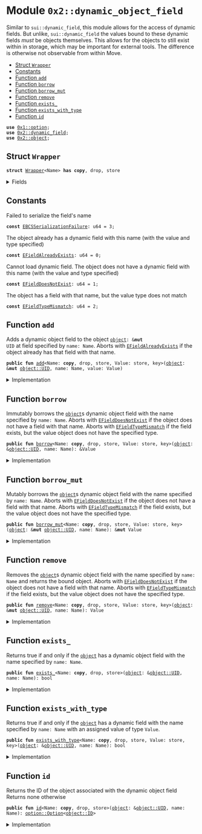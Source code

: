 
<a name="0x2_dynamic_object_field"></a>

# Module `0x2::dynamic_object_field`

Similar to <code>sui::dynamic_field</code>, this module allows for the access of dynamic fields. But
unlike, <code>sui::dynamic_field</code> the values bound to these dynamic fields _must_ be objects
themselves. This allows for the objects to still exist within in storage, which may be important
for external tools. The difference is otherwise not observable from within Move.


-  [Struct `Wrapper`](#0x2_dynamic_object_field_Wrapper)
-  [Constants](#@Constants_0)
-  [Function `add`](#0x2_dynamic_object_field_add)
-  [Function `borrow`](#0x2_dynamic_object_field_borrow)
-  [Function `borrow_mut`](#0x2_dynamic_object_field_borrow_mut)
-  [Function `remove`](#0x2_dynamic_object_field_remove)
-  [Function `exists_`](#0x2_dynamic_object_field_exists_)
-  [Function `exists_with_type`](#0x2_dynamic_object_field_exists_with_type)
-  [Function `id`](#0x2_dynamic_object_field_id)


<pre><code><b>use</b> <a href="">0x1::option</a>;
<b>use</b> <a href="dynamic_field.md#0x2_dynamic_field">0x2::dynamic_field</a>;
<b>use</b> <a href="object.md#0x2_object">0x2::object</a>;
</code></pre>



<a name="0x2_dynamic_object_field_Wrapper"></a>

## Struct `Wrapper`



<pre><code><b>struct</b> <a href="dynamic_object_field.md#0x2_dynamic_object_field_Wrapper">Wrapper</a>&lt;Name&gt; <b>has</b> <b>copy</b>, drop, store
</code></pre>



<details>
<summary>Fields</summary>


<dl>
<dt>
<code>name: Name</code>
</dt>
<dd>

</dd>
</dl>


</details>

<a name="@Constants_0"></a>

## Constants


<a name="0x2_dynamic_object_field_EBCSSerializationFailure"></a>

Failed to serialize the field's name


<pre><code><b>const</b> <a href="dynamic_object_field.md#0x2_dynamic_object_field_EBCSSerializationFailure">EBCSSerializationFailure</a>: u64 = 3;
</code></pre>



<a name="0x2_dynamic_object_field_EFieldAlreadyExists"></a>

The object already has a dynamic field with this name (with the value and type specified)


<pre><code><b>const</b> <a href="dynamic_object_field.md#0x2_dynamic_object_field_EFieldAlreadyExists">EFieldAlreadyExists</a>: u64 = 0;
</code></pre>



<a name="0x2_dynamic_object_field_EFieldDoesNotExist"></a>

Cannot load dynamic field.
The object does not have a dynamic field with this name (with the value and type specified)


<pre><code><b>const</b> <a href="dynamic_object_field.md#0x2_dynamic_object_field_EFieldDoesNotExist">EFieldDoesNotExist</a>: u64 = 1;
</code></pre>



<a name="0x2_dynamic_object_field_EFieldTypeMismatch"></a>

The object has a field with that name, but the value type does not match


<pre><code><b>const</b> <a href="dynamic_object_field.md#0x2_dynamic_object_field_EFieldTypeMismatch">EFieldTypeMismatch</a>: u64 = 2;
</code></pre>



<a name="0x2_dynamic_object_field_add"></a>

## Function `add`

Adds a dynamic object field to the object <code><a href="object.md#0x2_object">object</a>: &<b>mut</b> UID</code> at field specified by <code>name: Name</code>.
Aborts with <code><a href="dynamic_object_field.md#0x2_dynamic_object_field_EFieldAlreadyExists">EFieldAlreadyExists</a></code> if the object already has that field with that name.


<pre><code><b>public</b> <b>fun</b> <a href="dynamic_object_field.md#0x2_dynamic_object_field_add">add</a>&lt;Name: <b>copy</b>, drop, store, Value: store, key&gt;(<a href="object.md#0x2_object">object</a>: &<b>mut</b> <a href="object.md#0x2_object_UID">object::UID</a>, name: Name, value: Value)
</code></pre>



<details>
<summary>Implementation</summary>


<pre><code><b>public</b> <b>fun</b> <a href="dynamic_object_field.md#0x2_dynamic_object_field_add">add</a>&lt;Name: <b>copy</b> + drop + store, Value: key + store&gt;(
    // we <b>use</b> &<b>mut</b> UID in several spots for access control
    <a href="object.md#0x2_object">object</a>: &<b>mut</b> UID,
    name: Name,
    value: Value,
) {
    <b>let</b> key = <a href="dynamic_object_field.md#0x2_dynamic_object_field_Wrapper">Wrapper</a> { name };
    <b>let</b> id = <a href="object.md#0x2_object_id">object::id</a>(&value);
    field::add(<a href="object.md#0x2_object">object</a>, key, id);
    <b>let</b> (field_id, _) = field::field_ids&lt;<a href="dynamic_object_field.md#0x2_dynamic_object_field_Wrapper">Wrapper</a>&lt;Name&gt;&gt;(<a href="object.md#0x2_object">object</a>, key);
    add_child_object(field_id, value);
}
</code></pre>



</details>

<a name="0x2_dynamic_object_field_borrow"></a>

## Function `borrow`

Immutably borrows the <code><a href="object.md#0x2_object">object</a></code>s dynamic object field with the name specified by <code>name: Name</code>.
Aborts with <code><a href="dynamic_object_field.md#0x2_dynamic_object_field_EFieldDoesNotExist">EFieldDoesNotExist</a></code> if the object does not have a field with that name.
Aborts with <code><a href="dynamic_object_field.md#0x2_dynamic_object_field_EFieldTypeMismatch">EFieldTypeMismatch</a></code> if the field exists, but the value object does not have the
specified type.


<pre><code><b>public</b> <b>fun</b> <a href="dynamic_object_field.md#0x2_dynamic_object_field_borrow">borrow</a>&lt;Name: <b>copy</b>, drop, store, Value: store, key&gt;(<a href="object.md#0x2_object">object</a>: &<a href="object.md#0x2_object_UID">object::UID</a>, name: Name): &Value
</code></pre>



<details>
<summary>Implementation</summary>


<pre><code><b>public</b> <b>fun</b> <a href="dynamic_object_field.md#0x2_dynamic_object_field_borrow">borrow</a>&lt;Name: <b>copy</b> + drop + store, Value: key + store&gt;(
    <a href="object.md#0x2_object">object</a>: &UID,
    name: Name,
): &Value {
    <b>let</b> key = <a href="dynamic_object_field.md#0x2_dynamic_object_field_Wrapper">Wrapper</a> { name };
    <b>let</b> (field_id, value_id) = field::field_ids&lt;<a href="dynamic_object_field.md#0x2_dynamic_object_field_Wrapper">Wrapper</a>&lt;Name&gt;&gt;(<a href="object.md#0x2_object">object</a>, key);
    borrow_child_object&lt;Value&gt;(field_id, value_id)
}
</code></pre>



</details>

<a name="0x2_dynamic_object_field_borrow_mut"></a>

## Function `borrow_mut`

Mutably borrows the <code><a href="object.md#0x2_object">object</a></code>s dynamic object field with the name specified by <code>name: Name</code>.
Aborts with <code><a href="dynamic_object_field.md#0x2_dynamic_object_field_EFieldDoesNotExist">EFieldDoesNotExist</a></code> if the object does not have a field with that name.
Aborts with <code><a href="dynamic_object_field.md#0x2_dynamic_object_field_EFieldTypeMismatch">EFieldTypeMismatch</a></code> if the field exists, but the value object does not have the
specified type.


<pre><code><b>public</b> <b>fun</b> <a href="dynamic_object_field.md#0x2_dynamic_object_field_borrow_mut">borrow_mut</a>&lt;Name: <b>copy</b>, drop, store, Value: store, key&gt;(<a href="object.md#0x2_object">object</a>: &<b>mut</b> <a href="object.md#0x2_object_UID">object::UID</a>, name: Name): &<b>mut</b> Value
</code></pre>



<details>
<summary>Implementation</summary>


<pre><code><b>public</b> <b>fun</b> <a href="dynamic_object_field.md#0x2_dynamic_object_field_borrow_mut">borrow_mut</a>&lt;Name: <b>copy</b> + drop + store, Value: key + store&gt;(
    <a href="object.md#0x2_object">object</a>: &<b>mut</b> UID,
    name: Name,
): &<b>mut</b> Value {
    <b>let</b> key = <a href="dynamic_object_field.md#0x2_dynamic_object_field_Wrapper">Wrapper</a> { name };
    <b>let</b> (field_id, value_id) = field::field_ids&lt;<a href="dynamic_object_field.md#0x2_dynamic_object_field_Wrapper">Wrapper</a>&lt;Name&gt;&gt;(<a href="object.md#0x2_object">object</a>, key);
    borrow_child_object&lt;Value&gt;(field_id, value_id)
}
</code></pre>



</details>

<a name="0x2_dynamic_object_field_remove"></a>

## Function `remove`

Removes the <code><a href="object.md#0x2_object">object</a></code>s dynamic object field with the name specified by <code>name: Name</code> and returns
the bound object.
Aborts with <code><a href="dynamic_object_field.md#0x2_dynamic_object_field_EFieldDoesNotExist">EFieldDoesNotExist</a></code> if the object does not have a field with that name.
Aborts with <code><a href="dynamic_object_field.md#0x2_dynamic_object_field_EFieldTypeMismatch">EFieldTypeMismatch</a></code> if the field exists, but the value object does not have the
specified type.


<pre><code><b>public</b> <b>fun</b> <a href="dynamic_object_field.md#0x2_dynamic_object_field_remove">remove</a>&lt;Name: <b>copy</b>, drop, store, Value: store, key&gt;(<a href="object.md#0x2_object">object</a>: &<b>mut</b> <a href="object.md#0x2_object_UID">object::UID</a>, name: Name): Value
</code></pre>



<details>
<summary>Implementation</summary>


<pre><code><b>public</b> <b>fun</b> <a href="dynamic_object_field.md#0x2_dynamic_object_field_remove">remove</a>&lt;Name: <b>copy</b> + drop + store, Value: key + store&gt;(
    <a href="object.md#0x2_object">object</a>: &<b>mut</b> UID,
    name: Name,
): Value {
    <b>let</b> key = <a href="dynamic_object_field.md#0x2_dynamic_object_field_Wrapper">Wrapper</a> { name };
    <b>let</b> (field_id, value_id) = field::field_ids&lt;<a href="dynamic_object_field.md#0x2_dynamic_object_field_Wrapper">Wrapper</a>&lt;Name&gt;&gt;(<a href="object.md#0x2_object">object</a>, key);
    <b>let</b> value = remove_child_object&lt;Value&gt;(field_id, value_id);
    field::remove&lt;<a href="dynamic_object_field.md#0x2_dynamic_object_field_Wrapper">Wrapper</a>&lt;Name&gt;, ID&gt;(<a href="object.md#0x2_object">object</a>, key);
    value
}
</code></pre>



</details>

<a name="0x2_dynamic_object_field_exists_"></a>

## Function `exists_`

Returns true if and only if the <code><a href="object.md#0x2_object">object</a></code> has a dynamic object field with the name specified by
<code>name: Name</code>.


<pre><code><b>public</b> <b>fun</b> <a href="dynamic_object_field.md#0x2_dynamic_object_field_exists_">exists_</a>&lt;Name: <b>copy</b>, drop, store&gt;(<a href="object.md#0x2_object">object</a>: &<a href="object.md#0x2_object_UID">object::UID</a>, name: Name): bool
</code></pre>



<details>
<summary>Implementation</summary>


<pre><code><b>public</b> <b>fun</b> <a href="dynamic_object_field.md#0x2_dynamic_object_field_exists_">exists_</a>&lt;Name: <b>copy</b> + drop + store&gt;(
    <a href="object.md#0x2_object">object</a>: &UID,
    name: Name,
): bool {
    <b>let</b> key = <a href="dynamic_object_field.md#0x2_dynamic_object_field_Wrapper">Wrapper</a> { name };
    field::exists_with_type&lt;<a href="dynamic_object_field.md#0x2_dynamic_object_field_Wrapper">Wrapper</a>&lt;Name&gt;, ID&gt;(<a href="object.md#0x2_object">object</a>, key)
}
</code></pre>



</details>

<a name="0x2_dynamic_object_field_exists_with_type"></a>

## Function `exists_with_type`

Returns true if and only if the <code><a href="object.md#0x2_object">object</a></code> has a dynamic field with the name specified by
<code>name: Name</code> with an assigned value of type <code>Value</code>.


<pre><code><b>public</b> <b>fun</b> <a href="dynamic_object_field.md#0x2_dynamic_object_field_exists_with_type">exists_with_type</a>&lt;Name: <b>copy</b>, drop, store, Value: store, key&gt;(<a href="object.md#0x2_object">object</a>: &<a href="object.md#0x2_object_UID">object::UID</a>, name: Name): bool
</code></pre>



<details>
<summary>Implementation</summary>


<pre><code><b>public</b> <b>fun</b> <a href="dynamic_object_field.md#0x2_dynamic_object_field_exists_with_type">exists_with_type</a>&lt;Name: <b>copy</b> + drop + store, Value: key + store&gt;(
    <a href="object.md#0x2_object">object</a>: &UID,
    name: Name,
): bool {
    <b>let</b> key = <a href="dynamic_object_field.md#0x2_dynamic_object_field_Wrapper">Wrapper</a> { name };
    <b>if</b> (!field::exists_with_type&lt;<a href="dynamic_object_field.md#0x2_dynamic_object_field_Wrapper">Wrapper</a>&lt;Name&gt;, ID&gt;(<a href="object.md#0x2_object">object</a>, key)) <b>return</b> <b>false</b>;
    <b>let</b> (field_id, value_id) = field::field_ids&lt;<a href="dynamic_object_field.md#0x2_dynamic_object_field_Wrapper">Wrapper</a>&lt;Name&gt;&gt;(<a href="object.md#0x2_object">object</a>, key);
    field::has_child_object_with_ty&lt;Value&gt;(field_id, value_id)
}
</code></pre>



</details>

<a name="0x2_dynamic_object_field_id"></a>

## Function `id`

Returns the ID of the object associated with the dynamic object field
Returns none otherwise


<pre><code><b>public</b> <b>fun</b> <a href="dynamic_object_field.md#0x2_dynamic_object_field_id">id</a>&lt;Name: <b>copy</b>, drop, store&gt;(<a href="object.md#0x2_object">object</a>: &<a href="object.md#0x2_object_UID">object::UID</a>, name: Name): <a href="_Option">option::Option</a>&lt;<a href="object.md#0x2_object_ID">object::ID</a>&gt;
</code></pre>



<details>
<summary>Implementation</summary>


<pre><code><b>public</b> <b>fun</b> <a href="dynamic_object_field.md#0x2_dynamic_object_field_id">id</a>&lt;Name: <b>copy</b> + drop + store&gt;(
    <a href="object.md#0x2_object">object</a>: &UID,
    name: Name,
): Option&lt;ID&gt; {
    <b>let</b> key = <a href="dynamic_object_field.md#0x2_dynamic_object_field_Wrapper">Wrapper</a> { name };
    <b>if</b> (!field::exists_with_type&lt;<a href="dynamic_object_field.md#0x2_dynamic_object_field_Wrapper">Wrapper</a>&lt;Name&gt;, ID&gt;(<a href="object.md#0x2_object">object</a>, key)) <b>return</b> <a href="_none">option::none</a>();
    <b>let</b> (_field_id, value_id) = field::field_ids&lt;<a href="dynamic_object_field.md#0x2_dynamic_object_field_Wrapper">Wrapper</a>&lt;Name&gt;&gt;(<a href="object.md#0x2_object">object</a>, key);
    <a href="_some">option::some</a>(<a href="object.md#0x2_object_id_from_address">object::id_from_address</a>(value_id))
}
</code></pre>



</details>
